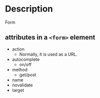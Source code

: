 # Description
Form

## attributes in a `<form>` element
- action
    - Normally, it is used as a URL.  
- autocomplete  
    - on/off  
- method  
    - get/post  
- name  
- novalidate  
- target